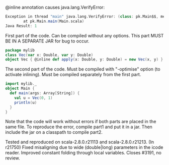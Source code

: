 @inline annotation causes java.lang.VerifyError:
```scala
Exception in thread "main" java.lang.VerifyError: (class: pk.Main$$, method: main signature: ([Ljava/lang/String;)V) Accessing value from uninitialized register pair 4/5
        at pk.Main.main(Main.scala)
Java Result: 1
```

First part of the code. Can be compiled without any options. This part MUST BE IN A SEPARATE JAR for bug to occur.
```scala
package mylib
class Vec(var x: Double, var y: Double)
object Vec { @inline def apply(x: Double, y: Double) = new Vec(x, y) }
```

The second part of the code. Must be compiled with "-optimise" option (to activate inlining). Must be compiled separately from the first part.
```scala
import mylib._
object Main {
  def main(args: Array[String]) {
    val u = Vec(0, 1)
    println(u)
  }
}
```

Note that the code will work without errors if both parts are placed in the same file. To reproduce the error, compile part1 and put it in a jar. Then include the jar on a classpath to compile part2.

Tested and reproduced on scala-2.8.0.r21113 and scala-2.8.0.r21213.
(In r21750) Fixed misaligning due to wide (double|long) parameters in the icode reader. 
Improved constant folding through local variables. Closes #3191, no review.
